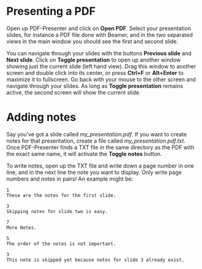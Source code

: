 # Presenting a PDF #

Open up PDF-Presenter and click on **Open PDF**. Select your presentation slides, for instance a PDF file done with Beamer, and in the two separated views in the main window you should see the first and second slide.

You can navigate through your slides with the buttons **Previous slide** and **Next slide**. Click on **Toggle presentation** to open up another window showing just the current slide (left hand view). Drag this window to another screen and double click into its center, or press **Ctrl+F** or **Alt+Enter** to maximize it to fullscreen. Go back with your mouse to the other screen and navigate through your slides. As long as **Toggle presentation** remains active, the second screen will show the current slide.

# Adding notes #

Say you've got a slide called _my\_presentation.pdf_. If you want to create notes for that presentation, create a file called _my\_presentation.pdf.txt_. Once PDF-Presenter finds a TXT file in the same directory as the PDF with the exact same name, it will activate the **Toggle notes** button.

To write notes, open up the TXT file and write down a page number in one line, and in the next line the note you want to display. Only write page numbers and notes in pairs! An example might be:

```
1
These are the notes for the first slide.

3
Skipping notes for slide two is easy.

7
More Notes.

5
The order of the notes is not important.

3
This note is skipped yet because notes for slide 3 already exist.
```
